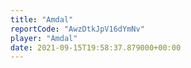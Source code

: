 ```yaml
---
title: "Amdal"
reportCode: "AwzDtkJpV16dYmNv"
player: "Amdal"
date: 2021-09-15T19:58:37.879000+00:00
---
```

